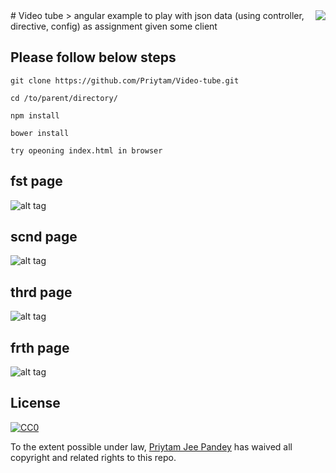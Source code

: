 <img src="https://lh3.googleusercontent.com/-lTK0EFd5OVo/AAAAAAAAAAI/AAAAAAAAABY/_SsW6-AREEw/s60-p-rw-no/photo.jpg"  align="right" />
# Video tube
> angular example to play with json data (using controller, directive, config) as assignment given some client


## Please follow below steps

```
git clone https://github.com/Priytam/Video-tube.git

cd /to/parent/directory/

npm install 

bower install 

try opeoning index.html in browser
```

## fst page
![alt tag](https://github.com/Priytam/angular-vid-tube/blob/master/readmeImage/fst.jpg)

## scnd page
![alt tag](https://github.com/Priytam/angular-vid-tube/blob/master/readmeImage/scnd.jpg)

## thrd page
![alt tag](https://github.com/Priytam/angular-vid-tube/blob/master/readmeImage/thrd.jpg)

## frth page
![alt tag](https://github.com/Priytam/angular-vid-tube/blob/master/readmeImage/fourth.jpg)

## License

[![CC0](https://licensebuttons.net/p/zero/1.0/88x31.png)](http://creativecommons.org/publicdomain/zero/1.0/)

To the extent possible under law, [Priytam Jee Pandey](https://www.linkedin.com/in/priytam-jee-pandey-80482675?trk=hp-identity-photo) has waived all copyright and related rights to this repo.
